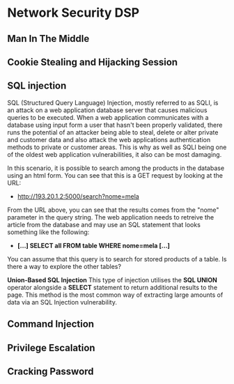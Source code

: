 # Network Security DSP

## Man In The Middle

## Cookie Stealing and Hijacking Session

## SQL injection

SQL (Structured Query Language) Injection, mostly referred to as SQLI, is an attack on a web application database server that causes malicious queries to be executed. When a web application communicates with a database using input form a user that hasn't been properly validated, there runs the potential of an attacker being able to steal, delete or alter private and customer data and also attack the web applications authentication methods to private or customer areas.
This is why as well as SQLI being one of the oldest web application vulnerabilities, it also can be most damaging.

In this scenario, it is possible to search among the products in the database using an html form. You can see that this is a GET request by looking at the URL:

* http://193.20.1.2:5000/search?nome=mela

From the URL above, you can see that the results comes from the "nome" parameter in the query string. The web application needs to retreive the article from the database and may use an SQL statement that looks something like the following:
* **[...] SELECT all FROM table WHERE nome=mela [...]**

You can assume that this query is to search for stored products of a table. Is there a way to explore the other tables?

**Union-Based SQL Injection**
This type of injection utilises the **SQL UNION** operator alongside a **SELECT** statement to return additional results to the page. This method is the most common way of extracting large amounts of data via an SQL Injection vulnerability.



## Command Injection

## Privilege Escalation

## Cracking Password
